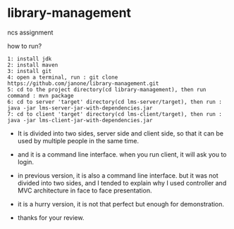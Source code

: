 # library-management
ncs assignment

how to run?

```
1: install jdk  
2: install maven  
3: install git  
4: open a terminal, run : git clone  https://github.com/janone/library-management.git  
5: cd to the project directory(cd library-management), then run command : mvn package  
6: cd to server 'target' directory(cd lms-server/target), then run : java -jar lms-server-jar-with-dependencies.jar  
7: cd to client 'target' directory(cd lms-client/target), then run : java -jar lms-client-jar-with-dependencies.jar
```

- It is divided into two sides, server side and client side, so that it can be used by multiple people in the same time.

- and it is a command line interface. when you run client, it will ask you to login.

- in previous version, it is also a command line interface. but it was not divided into two sides, and I tended to explain why I used controller and MVC architecture in face to face presentation.

- it is a hurry version, it is not that perfect but enough for demonstration.

- thanks for your review.
